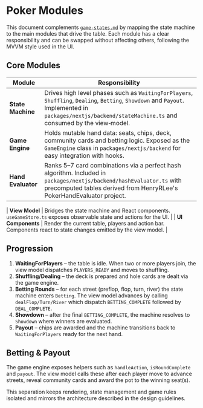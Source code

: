 # Poker Modules

This document complements [`game-states.md`](./game-states.md) by mapping the
state machine to the main modules that drive the table.  Each module has a
clear responsibility and can be swapped without affecting others, following the
MVVM style used in the UI.

## Core Modules

| Module | Responsibility |
| ------ | -------------- |
| **State Machine** | Drives high level phases such as `WaitingForPlayers`, `Shuffling`, `Dealing`, `Betting`, `Showdown` and `Payout`. Implemented in `packages/nextjs/backend/stateMachine.ts` and consumed by the view‑model. |
| **Game Engine** | Holds mutable hand data: seats, chips, deck, community cards and betting logic. Exposed as the `GameEngine` class in `packages/nextjs/backend` for easy integration with hooks. |
| **Hand Evaluator** | Ranks 5–7 card combinations via a perfect hash algorithm. Included in `packages/nextjs/backend/hashEvaluator.ts` with precomputed tables derived from HenryRLee's PokerHandEvaluator project. |

| **View Model** | Bridges the state machine and React components.  `useGameStore.ts` exposes observable state and actions for the UI. |
| **UI Components** | Render the current table, players and action bar.  Components react to state changes emitted by the view model. |

## Progression

1. **WaitingForPlayers** – the table is idle.  When two or more players join,
   the view model dispatches `PLAYERS_READY` and moves to shuffling.
2. **Shuffling/Dealing** – the deck is prepared and hole cards are dealt via the
   game engine.
3. **Betting Rounds** – for each street (preflop, flop, turn, river) the state
   machine enters `Betting`.  The view model advances by calling
   `dealFlop/Turn/River` which dispatch `BETTING_COMPLETE` followed by
   `DEAL_COMPLETE`.
4. **Showdown** – after the final `BETTING_COMPLETE`, the machine resolves to
   `Showdown` where winners are evaluated.
5. **Payout** – chips are awarded and the machine transitions back to
   `WaitingForPlayers` ready for the next hand.

## Betting & Payout

The game engine exposes helpers such as `handleAction`, `isRoundComplete` and
`payout`. The view model calls these after each player move to advance streets,
reveal community cards and award the pot to the winning seat(s).

This separation keeps rendering, state management and game rules isolated and
mirrors the architecture described in the design guidelines.
